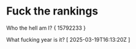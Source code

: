 # Fuck the rankings

Who the hell am I?
{ 15792233 }

What fucking year is it?
[ 2025-03-19T16:13:20Z ]
